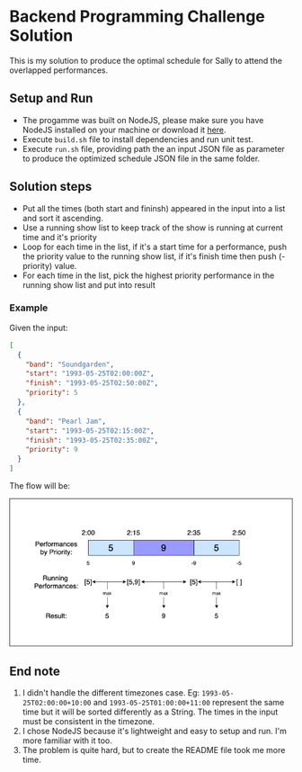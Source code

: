 # Backend Programming Challenge Solution

This is my solution to produce the optimal schedule for Sally to attend the overlapped performances.

## Setup and Run

- The progamme was built on NodeJS, please make sure you have NodeJS installed on your machine or download it [here](https://nodejs.org/en/download/).
- Execute `build.sh` file to install dependencies and run unit test.
- Execute `run.sh` file, providing path the an input JSON file as parameter to produce the optimized schedule JSON file in the same folder.

## Solution steps

- Put all the times (both start and fininsh) appeared in the input into a list and sort it ascending.
- Use a running show list to keep track of the show is running at current time and it's priority
- Loop for each time in the list, if it's a start time for a performance, push the priority value to the running show list, if it's finish time then push (-priority) value.
- For each time in the list, pick the highest priority performance in the running show list and put into result

### Example

Given the input:

```json
[
  {
    "band": "Soundgarden",
    "start": "1993-05-25T02:00:00Z",
    "finish": "1993-05-25T02:50:00Z",
    "priority": 5
  },
  {
    "band": "Pearl Jam",
    "start": "1993-05-25T02:15:00Z",
    "finish": "1993-05-25T02:35:00Z",
    "priority": 9
  }
]
```

The flow will be:

![diagram](https://github.com/thaisonnguyenbt/tech-test/blob/master/backend/Skedulo-BE.png?raw=true)

## End note

1. I didn't handle the different timezones case. Eg: `1993-05-25T02:00:00+10:00` and `1993-05-25T01:00:00+11:00` represent the same time but it will be sorted differently as a String. The times in the input must be consistent in the timezone.
2. I chose NodeJS because it's lightweight and easy to setup and run. I'm more familiar with it too.
3. The problem is quite hard, but to create the README file took me more time.
